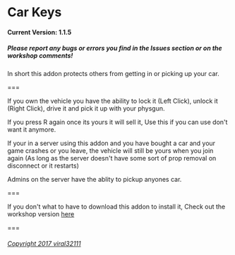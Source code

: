 Car Keys
==========
#### Current Version: 1.1.5

##### Please report any bugs or errors you find in the Issues section or on the workshop comments!

In short this addon protects others from getting in or picking up your car.

===

If you own the vehicle you have the ability to lock it (Left Click), unlock it (Right Click), drive it and pick it up with your physgun.

If you press R again once its yours it will sell it, Use this if you can use don't want it anymore.

If your in a server using this addon and you have bought a car and your game crashes or you leave, the vehicle will still be yours when you join again (As long as the server doesn't have some sort of prop removal on disconnect or it restarts)

Admins on the server have the ablity to pickup anyones car.

===

If you don't what to have to download this addon to install it, Check out the workshop version [here](https://steamcommunity.com/sharedfiles/filedetails/?id=864523561)

===

###### [Copyright 2017 viral32111](https://github.com/viral32111/car-keys/blob/master/LICENCE)